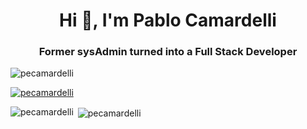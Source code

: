 <h1 align="center">Hi 👋, I'm Pablo Camardelli</h1>
<h3 align="center">Former sysAdmin turned into a Full Stack Developer</h3>

<p align="left"> <img src="https://komarev.com/ghpvc/?username=pecamardelli&label=Profile%20views&color=0e75b6&style=flat" alt="pecamardelli" /> </p>

<p align="left"> <a href="https://github.com/ryo-ma/github-profile-trophy"><img src="https://github-profile-trophy.vercel.app/?username=pecamardelli" alt="pecamardelli" /></a> </p>

<p><img align="left" src="https://github-readme-stats.vercel.app/api/top-langs?username=pecamardelli&show_icons=true&locale=en&layout=compact" alt="pecamardelli" /></p>

<p>&nbsp;<img align="center" src="https://github-readme-stats.vercel.app/api?username=pecamardelli&show_icons=true&locale=en" alt="pecamardelli" /></p>

